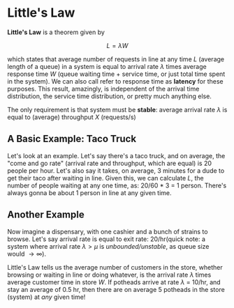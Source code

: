 # Little's Law

**Little's Law** is a theorem given by

$$L = \lambda W$$

which states that average number of requests in line at any time $L$ (average length of  a queue) in a system is equal to arrival rate $\lambda$ times average response time $W$ (queue waiting time + service time, or just total time spent in the system). We can also call refer to response time as **latency** for these purposes. This result, amazingly, is independent of the arrival time distribution, the service time distribution, or pretty much anything else.

The only requirement is that system must be **stable**: average arrival rate $\lambda$ is equal to (average) throughput $X$ (requests/s)

## A Basic Example: Taco Truck

Let's look at an example. Let's say there's a taco truck, and on average, the "come and go rate" (arrival rate and throughput, which are equal) is 20 people per hour. Let's also say it takes, on average, 3 minutes for a dude to get their taco after waiting in line. Given this, we can calculate $L$, the number of people waiting at any one time, as: 20/60 * 3 = 1 person. There's always gonna be about 1 person in line at any given time. 

## Another Example

Now imagine a dispensary, with one cashier and a bunch of strains to browse. Let's say arrival rate is equal to exit rate: 20/hr(quick note: a system where arrival rate $\lambda > \mu$ is *unbounded/unstable*, as queue size would $\to \infty$). 

Little's Law tells us the average number of customers in the store, whether browsing or waiting in line or doing whatever, is the arrival rate $\lambda$ times average customer time in store $W$. If potheads arrive at rate $\lambda$ = 10/hr, and stay an average of 0.5 hr, then there are on average 5 potheads in the store (system) at *any* given time!

